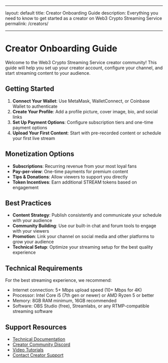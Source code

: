 - --
layout: default
title: Creator Onboarding Guide
description: Everything you need to know to get started as a creator on Web3 Crypto Streaming Service
permalink: /creators/
- --

# Creator Onboarding Guide

Welcome to the Web3 Crypto Streaming Service creator community! This guide will help you set up your creator account, configure your channel, and start streaming content to your audience.

## Getting Started

1. **Connect Your Wallet**: Use MetaMask, WalletConnect, or Coinbase Wallet to authenticate
2. **Create Your Profile**: Add a profile picture, cover image, bio, and social links
3. **Set Up Payment Options**: Configure subscription tiers and one-time payment options
4. **Upload Your First Content**: Start with pre-recorded content or schedule your first live stream

## Monetization Options

- **Subscriptions**: Recurring revenue from your most loyal fans
- **Pay-per-view**: One-time payments for premium content
- **Tips & Donations**: Allow viewers to support you directly
- **Token Incentives**: Earn additional STREAM tokens based on engagement

## Best Practices

- **Content Strategy**: Publish consistently and communicate your schedule with your audience
- **Community Building**: Use our built-in chat and forum tools to engage with your viewers
- **Promotion**: Link your channel on social media and other platforms to grow your audience
- **Technical Setup**: Optimize your streaming setup for the best quality experience

## Technical Requirements

For the best streaming experience, we recommend:

- Internet connection: 5+ Mbps upload speed (10+ Mbps for 4K)
- Processor: Intel Core i5 (7th gen or newer) or AMD Ryzen 5 or better
- Memory: 8GB RAM minimum, 16GB recommended
- Software: OBS Studio (free), Streamlabs, or any RTMP-compatible streaming software

## Support Resources

- [Technical Documentation](/docs)
- [Creator Community Discord](https://discord.gg/web3streaming)
- [Video Tutorials](https://www.youtube.com/web3streaming)
- [Contact Creator Support](mailto:creators@web3streaming.example)

